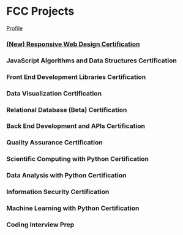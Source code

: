 # FCC Projects

[Profile](https://www.freecodecamp.org/ge3224)

### [(New) Responsive Web Design Certification](https://www.freecodecamp.org/learn/2022/responsive-web-design/)

### JavaScript Algorithms and Data Structures Certification

### Front End Development Libraries Certification

### Data Visualization Certification

### Relational Database (Beta) Certification

### Back End Development and APIs Certification

### Quality Assurance Certification

### Scientific Computing with Python Certification

### Data Analysis with Python Certification

### Information Security Certification

### Machine Learning with Python Certification

### Coding Interview Prep
